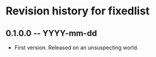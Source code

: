 # Revision history for fixedlist

## 0.1.0.0 -- YYYY-mm-dd

* First version. Released on an unsuspecting world.
